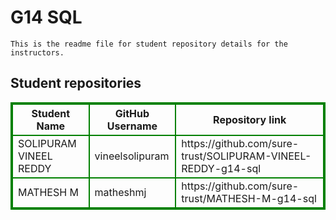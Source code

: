 # G14 SQL
    This is the readme file for student repository details for the instructors.
## Student repositories 
<table style="border : 2px solid green; width:100%;">
<tr >
<th style="border : 2px solid green;">Student Name</th>
<th style="border : 2px solid green;">GitHub Username</th>
<th style="border : 2px solid green;">Repository link</th>
</tr>
<tr style="border : 2px solid green;">
<td style="border : 2px solid green;">SOLIPURAM VINEEL REDDY</td> 

<td style="border : 2px solid green;">vineelsolipuram</td> 

<td style="border : 2px solid green;">https://github.com/sure-trust/SOLIPURAM-VINEEL-REDDY-g14-sql</td> 
</tr>

<tr style="border : 2px solid green;">
<td style="border : 2px solid green;">MATHESH M</td> 

<td style="border : 2px solid green;">matheshmj</td> 

<td style="border : 2px solid green;">https://github.com/sure-trust/MATHESH-M-g14-sql</td> 
</tr>
